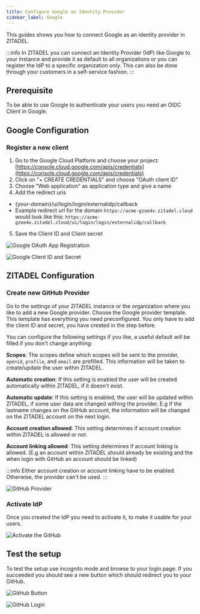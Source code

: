 ```yaml
---
title: Configure Google as Identity Provider
sidebar_label: Google
---
```


This guides shows you how to connect Google as an identity provider in ZITADEL.

:::info
In ZITADEL you can connect an Identity Provider (IdP) like Google to your instance and provide it as default to all organizations or you can register the IdP to a specific organization only. This can also be done through your customers in a self-service fashion.
:::

## Prerequisite

To be able to use Google to authenticate your users you need an OIDC Client in Google.

## Google Configuration

### Register a new client

1. Go to the Google Cloud Platform and choose your project: [https://console.cloud.google.com/apis/credentials](https://console.cloud.google.com/apis/credentials)
2. Click on "+ CREATE CREDENTIALS" and choose "OAuth client ID"
3. Choose "Web application" as application type and give a name
4. Add the redirect uris
 - {your-domain}/ui/login/login/externalidp/callback
 - Example redirect url for the domain `https://acme-gzoe4x.zitadel.cloud` would look like this:  `https://acme-gzoe4x.zitadel.cloud/ui/login/login/externalidp/callback`
5. Save the Client ID and Client secret

![Google OAuth App Registration](/img/guides/google_oauth_app_registration.png)

![Google Client ID and Secret](/img/guides/google_client_id_secret.png)

## ZITADEL Configuration

### Create new GitHub Provider

Go to the settings of your ZITADEL instance or the organization where you like to add a new Google provider.
Choose the Google provider template. This template has everything you need preconfigured. You only have to add the client ID and secret, you have created in the step before.

You can configure the following settings if you like, a useful default will be filled if you don't change anything:

**Scopes**: The scopes define which scopes will be sent to the provider, `openid`, `profile`, and `email` are prefilled. This information will be taken to create/update the user within ZITADEL.

**Automatic creation**: If this setting is enabled the user will be created automatically within ZITADEL, if it doesn't exist.

**Automatic update**: If this setting is enabled, the user will be updated within ZITADEL, if some user data are changed withing the provider. E.g if the lastname changes on the GitHub account, the information will be changed on the ZITADEL account on the next login. 

**Account creation allowed**: This setting determines if account creation within ZITADEL is allowed or not.

**Account linking allowed**: This setting determines if account linking is allowed. (E.g an account within ZITADEL should already be existing and the when login with GitHub an account should be linked)

:::info
Either account creation or account linking have to be enabled. Otherwise, the provider can't be used.
:::

![GitHub Provider](/img/guides/zitadel_google_create_provider.png)

### Activate IdP

Once you created the IdP you need to activate it, to make it usable for your users.

![Activate the GitHub](/img/guides/zitadel_activate_google.png)

## Test the setup

To test the setup use incognito mode and browse to your login page.
If you succeeded you should see a new button which should redirect you to your GitHub.

![GitHub Button](/img/guides/zitadel_login_github.png)

![GitHub Login](/img/guides/google_login.png)
